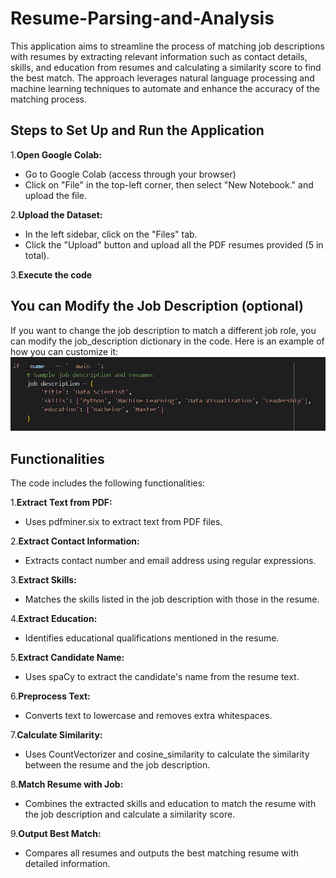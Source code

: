 # Resume-Parsing-and-Analysis
This application aims to streamline the process of matching job descriptions with resumes by extracting relevant information such as contact details, skills, and education from resumes and calculating a similarity score to find the best match. The approach leverages natural language processing and machine learning techniques to automate and enhance the accuracy of the matching process.

## Steps to Set Up and Run the Application
1.**Open Google Colab:**
 - Go to Google Colab (access through your browser)
 - Click on "File" in the top-left corner, then select "New Notebook." and upload the file.

2.**Upload the Dataset:**
 - In the left sidebar, click on the "Files" tab.
 - Click the "Upload" button and upload all the PDF resumes provided (5 in total).

3.**Execute the code**

## You can Modify the Job Description (optional)
If you want to change the job description to match a different job role, you can modify the job_description dictionary in the code. Here is an example of how you can customize it:
![Setup Steps](img.png)

## Functionalities
The code includes the following functionalities:

1.**Extract Text from PDF:**
 - Uses pdfminer.six to extract text from PDF files.

2.**Extract Contact Information:**
 - Extracts contact number and email address using regular expressions.

3.**Extract Skills:**
 - Matches the skills listed in the job description with those in the resume.
   
4.**Extract Education:**
 - Identifies educational qualifications mentioned in the resume.
   
5.**Extract Candidate Name:**
 - Uses spaCy to extract the candidate's name from the resume text.
   
6.**Preprocess Text:**
 - Converts text to lowercase and removes extra whitespaces.
   
7.**Calculate Similarity:**
 - Uses CountVectorizer and cosine_similarity to calculate the similarity between the resume and the job description.
   
8.**Match Resume with Job:**
 - Combines the extracted skills and education to match the resume with the job description and calculate a similarity score.
   
9.**Output Best Match:**
 - Compares all resumes and outputs the best matching resume with detailed information.
